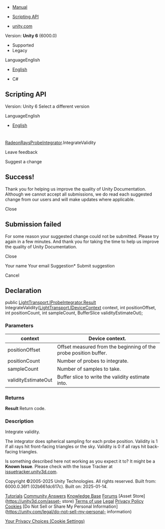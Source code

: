 [ ]()

  * [Manual](../Manual/index.html)
  * [Scripting API](../ScriptReference/index.html)

  * [unity.com](https://unity.com/)

Version: **Unity 6** (6000.0)

  * Supported
  * Legacy

LanguageEnglish

  * [English]()

  * C#

[ ](https://docs.unity3d.com)

## Scripting API

Version: Unity 6 Select a different version

LanguageEnglish

  * [English]()

#
[RadeonRaysProbeIntegrator](LightTransport.RadeonRaysProbeIntegrator.html).IntegrateValidity

Leave feedback

Suggest a change

## Success!

Thank you for helping us improve the quality of Unity Documentation. Although
we cannot accept all submissions, we do read each suggested change from our
users and will make updates where applicable.

Close

## Submission failed

For some reason your suggested change could not be submitted. Please <a>try
again</a> in a few minutes. And thank you for taking the time to help us
improve the quality of Unity Documentation.

Close

Your name Your email Suggestion* Submit suggestion

Cancel

[ ]()

## Declaration

public
[LightTransport.IProbeIntegrator.Result](LightTransport.IProbeIntegrator.Result.html)
IntegrateValidity([LightTransport.IDeviceContext](LightTransport.IDeviceContext.html)
context, int positionOffset, int positionCount, int sampleCount,
BufferSlice<float> validityEstimateOut);

### Parameters

context | Device context.  
---|---  
positionOffset | Offset measured from the beginning of the probe position buffer.  
positionCount | Number of probes to integrate.  
sampleCount | Number of samples to take.  
validityEstimateOut | Buffer slice to write the validity estimate into.  
  
### Returns

**Result** Return code.

### Description

Integrate validity.

The integrator does spherical sampling for each probe position. Validity is 1
if all rays hit front-facing triangles or the sky. Validity is 0 if all rays
hit back-facing triangles.

Is something described here not working as you expect it to? It might be a
**Known Issue**. Please check with the Issue Tracker at
[issuetracker.unity3d.com](https://issuetracker.unity3d.com).

Copyright ©2005-2025 Unity Technologies. All rights reserved. Built from:
6000.0.36f1 (02b661dc617c). Built on: 2025-01-14.

[Tutorials](https://unity3d.com/learn) [Community
Answers](https://answers.unity3d.com) [Knowledge
Base](https://support.unity3d.com/hc/en-us)
[Forums](https://forum.unity3d.com) [Asset Store](https://unity3d.com/asset-
store) [Terms of use](https://docs.unity3d.com/Manual/TermsOfUse.html)
[Legal](https://unity.com/legal) [Privacy
Policy](https://unity.com/legal/privacy-policy)
[Cookies](https://unity.com/legal/cookie-policy) [Do Not Sell or Share My
Personal Information](https://unity.com/legal/do-not-sell-my-personal-
information)

[Your Privacy Choices (Cookie Settings)](javascript:void\(0\);)

